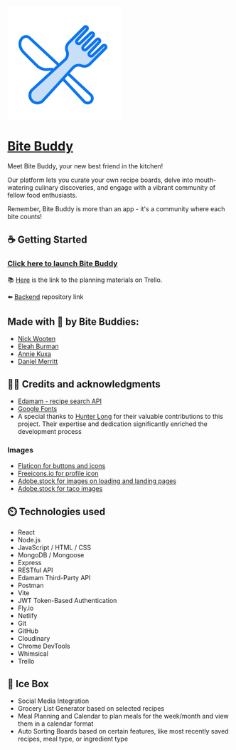 ![Bite Buddy](/src/assets/icons/bite-buddy-readme-logo.png)

# [Bite Buddy](https://bitebuddyapp.netlify.app/)
Meet Bite Buddy, your new best friend in the kitchen! 

Our platform lets you curate your own recipe boards, delve into mouth-watering culinary discoveries, and engage with a vibrant community of fellow food enthusiasts.

Remember, Bite Buddy is more than an app - it's a community where each bite counts!

## ☕️ Getting Started

### [Click here to launch Bite Buddy](https://bitebuddyapp.netlify.app/)

📚 [Here](https://trello.com/b/CC3qwYpm/bitebuddy "Trello Board") is the link to the planning materials on Trello.

⬅️  [Backend](https://github.com/Nswooten/bite-buddy-back-end) repository link

## Made with 💚 by Bite Buddies:
* [Nick Wooten](https://github.com/Nswooten)
* [Eleah Burman](https://github.com/EleahBurman)
* [Annie Kuxa](https://github.com/any-stone)
* [Daniel Merritt](https://github.com/danielmerritt001)


## 👨‍🍳 Credits and acknowledgments
* [Edamam - recipe search API](https://www.edamam.com/)
* [Google Fonts](https://fonts.google.com)
* A special thanks to [Hunter Long](https://github.com/whlong1) for their valuable contributions to this project. Their expertise and dedication significantly enriched the development process

### Images
* [Flaticon for buttons and icons](https://www.flaticon.com/)
* [Freeicons.io for profile icon](https://freeicons.io)
* [Adobe.stock for images on loading and landing pages](https://stock.adobe.com/search?filters%5Bcontent_type%3Aphoto%5D=1&filters%5Bcontent[…]on%5D=0&order=relevance&serie_id=175001291&asset_id=184224951)
* [Adobe.stock for taco images](https://stock.adobe.com/search?filters%5Bcontent_type%3Aphoto%5D=1&filters%5Bcontent_type%3Aillustration%5D=1&filters%5Bcontent_type%3Azip_vector%5D=1&filters%5Bcontent_type%3Avideo%5D=1&filters%5Bcontent_type%3Atemplate%5D=1&filters%5Bcontent_type%3A3d%5D=1&filters%5Bcontent_type%3Aaudio%5D=0&filters%5Binclude_stock_enterprise%5D=0&filters%5Bis_editorial%5D=0&filters%5Bfree_collection%5D=0&filters%5Bcontent_type%3Aimage%5D=1&k=taco+cartoon&order=relevance&safe_search=1&search_page=1&search_type=usertyped&acp=&aco=taco+cartoon&get_facets=0&asset_id=63258911)


## ⏲️ Technologies used 
* React
* Node.js
* JavaScript / HTML / CSS
* MongoDB / Mongoose
* Express
* RESTful API
* Edamam Third-Party API
* Postman
* Vite
* JWT Token-Based Authentication
* Fly.io
* Netlify
* Git
* GitHub
* Cloudinary
* Chrome DevTools
* Whimsical
* Trello

## 🍦 Ice Box 
* Social Media Integration
* Grocery List Generator based on selected recipes
* Meal Planning and Calendar to plan meals for the week/month and view them in a calendar format
* Auto Sorting Boards based on certain features, like most recently saved recipes, meal type, or ingredient type

